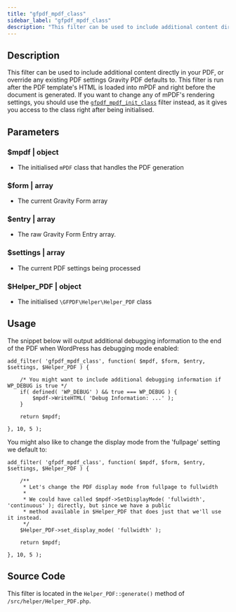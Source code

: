 ```yaml
---
title: "gfpdf_mpdf_class"
sidebar_label: "gfpdf_mpdf_class"
description: "This filter can be used to include additional content directly in your PDF, or override an existing PDF settings Gravity PDF defaults to."
---
```


## Description

This filter can be used to include additional content directly in your PDF, or override any existing PDF settings Gravity PDF defaults to. This filter is run after the PDF template's HTML is loaded into mPDF and right before the document is generated. If you want to change any of mPDF's rendering settings, you should use the [`gfpdf_mpdf_init_class`](gfpdf_mpdf_init_class.md) filter instead, as it gives you access to the class right after being initialised.

## Parameters

### $mpdf | object
*  The initialised `mPDF` class that handles the PDF generation

### $form | array
*  The current Gravity Form array

### $entry | array
*  The raw Gravity Form Entry array.

### $settings | array
*  The current PDF settings being processed

### $Helper_PDF | object
*  The initialised `\GFPDF\Helper\Helper_PDF` class

## Usage

The snippet below will output additional debugging information to the end of the PDF when WordPress has debugging mode enabled:

```
add_filter( 'gfpdf_mpdf_class', function( $mpdf, $form, $entry, $settings, $Helper_PDF ) {

	/* You might want to include additional debugging information if WP_DEBUG is true */
	if( defined( 'WP_DEBUG' ) && true === WP_DEBUG ) {
		$mpdf->WriteHTML( 'Debug Information: ...' );
	}

	return $mpdf;

}, 10, 5 );
```

You might also like to change the display mode from the 'fullpage' setting we default to:

```
add_filter( 'gfpdf_mpdf_class', function( $mpdf, $form, $entry, $settings, $Helper_PDF ) {

	/**
	 * Let's change the PDF display mode from fullpage to fullwidth
	 *
	 * We could have called $mpdf->SetDisplayMode( 'fullwidth', 'continuous' ); directly, but since we have a public
	 * method available in $Helper_PDF that does just that we'll use it instead.
	 */
	$Helper_PDF->set_display_mode( 'fullwidth' );

	return $mpdf;

}, 10, 5 );
```

## Source Code

This filter is located in the `Helper_PDF::generate()` method of `/src/helper/Helper_PDF.php`.
